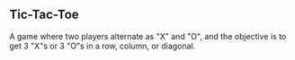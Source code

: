 ## Tic-Tac-Toe

A game where two players alternate as "X" and "O", and the objective is to get 3 "X"s or 3 "O"s in a row, column, or diagonal.
